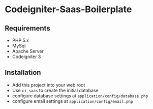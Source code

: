 # Codeigniter-Saas-Boilerplate

Requirements
------------

* PHP 5.x
* MySql
* Apache Server
* Codeigniter 3

Installation
------------

* Add this project into your web root
* Use `ci_saas` to create the initial database
* configure database settings at `application/config/database.php`
* configure email settings at `application/config/email.php`
